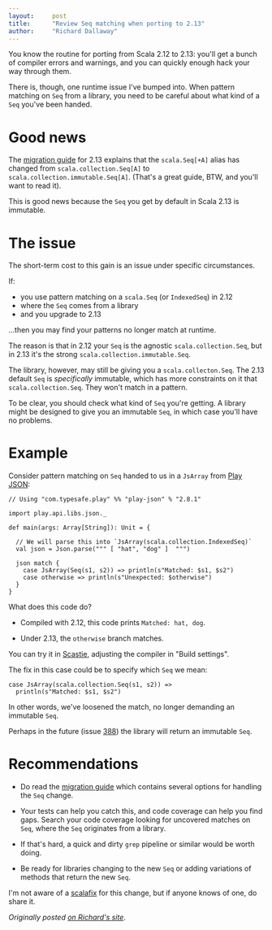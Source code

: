 ```yaml
---
layout:     post
title:      "Review Seq matching when porting to 2.13"
author:     "Richard Dallaway"
---
```


You know the routine for porting from Scala 2.12 to 2.13: you'll get a bunch of compiler errors and warnings, and you can quickly enough hack your way through them.

There is, though, one runtime issue I've bumped into. When pattern matching on `Seq` from a library, you need to be careful about what kind of a `Seq` you've been handed.

<!-- break -->

# Good news

The [migration guide] for 2.13 explains that the `scala.Seq[+A]` alias has changed from `scala.collection.Seq[A]` to `scala.collection.immutable.Seq[A]`. (That's a great guide, BTW, and you'll want to read it).

This is good news because the `Seq` you get by default in Scala 2.13 is immutable.

# The issue

The short-term cost to this gain is an issue under specific circumstances. 

If:

- you use pattern matching on a `scala.Seq` (or `IndexedSeq`) in 2.12
- where the `Seq` comes from a library
- and you upgrade to 2.13

...then you may find your patterns no longer match at runtime.

The reason is that in 2.12 your `Seq` is the agnostic `scala.collection.Seq`,
but in 2.13 it's the strong `scala.collection.immutable.Seq`. 

The library, however, may still be giving you a `scala.collecton.Seq`.
The 2.13 default `Seq` is _specifically_ immutable, which has more constraints on it that `scala.collection.Seq`.
They won't match in a pattern.

To be clear, you should check what kind of `Seq` you're getting.
A library might be designed to give you an immutable `Seq`, 
in which case you'll have no problems.

# Example

Consider pattern matching on `Seq` handed to us in a `JsArray` from [Play JSON]:

```
// Using "com.typesafe.play" %% "play-json" % "2.8.1"

import play.api.libs.json._

def main(args: Array[String]): Unit = {

  // We will parse this into `JsArray(scala.collection.IndexedSeq)`
  val json = Json.parse(""" [ "hat", "dog" ]  """)

  json match {
    case JsArray(Seq(s1, s2)) => println(s"Matched: $s1, $s2")
    case otherwise => println(s"Unexpected: $otherwise")
  }
}
```

What does this code do? 

- Compiled with 2.12, this code prints `Matched: hat, dog`.

- Under 2.13, the `otherwise` branch matches.

You can try it in [Scastie](https://scastie.scala-lang.org/d6y/zC8ALBU8RZe573GPAxL40w/4), adjusting the compiler in "Build settings".

The fix in this case could be to specify which `Seq` we mean:

```
case JsArray(scala.collection.Seq(s1, s2)) =>
  println(s"Matched: $s1, $s2")
```

In other words, we've loosened the match, no longer demanding an immutable `Seq`.

Perhaps in the future (issue [388]) the library will return an immutable `Seq`.

# Recommendations

- Do read the [migration guide] which contains several options for handling the `Seq` change.

- Your tests can help you catch this, and code coverage can help you find gaps. Search your code coverage looking for uncovered matches on `Seq`, where the `Seq` originates from a library.

- If that's hard, a quick and dirty `grep` pipeline or similar would be worth doing.

- Be ready for libraries changing to the new `Seq` or adding variations of methods that return the new `Seq`.

I'm not aware of a [scalafix] for this change, but if anyone knows of one, do share it.

_Originally posted [on Richard's site](https://richard.dallaway.com/2020/05/05/seq-porting.html)_.

[migration guide]: https://docs.scala-lang.org/overviews/core/collections-migration-213.html
[scalafix]: https://scalacenter.github.io/scalafix/
[Play JSON]: https://github.com/playframework/play-json
[388]: https://github.com/playframework/play-json/issues/388
[Miles]: https://twitter.com/milessabin/
